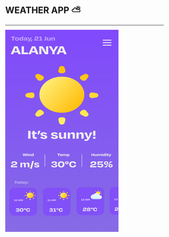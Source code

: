 # WEATHER APP ⛅️
________________________________________
<a href="https://t.me/alexkarpovich17"><img src="assets/readme_main_menu.png" alt="Telegram" width="360" height="640"></a>
